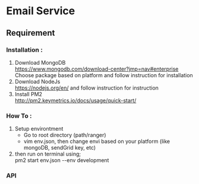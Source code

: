 # Email Service

## Requirement

### Installation :
1. Download MongoDB   
   https://www.mongodb.com/download-center?jmp=nav#enterprise
   Choose package based on platform and follow instruction for installation
2. Download NodeJs   
   https://nodejs.org/en/
   and follow instruction for instruction
3. Install PM2   
   http://pm2.keymetrics.io/docs/usage/quick-start/

### How To :
1. Setup environtment
   - Go to root directory (path/ranger)
   - vim env.json, then change envi based on your platform (like mongoDB, sendGrid key, etc)
2. then run on terminal using;  
   pm2 start env.json --env development


### API


